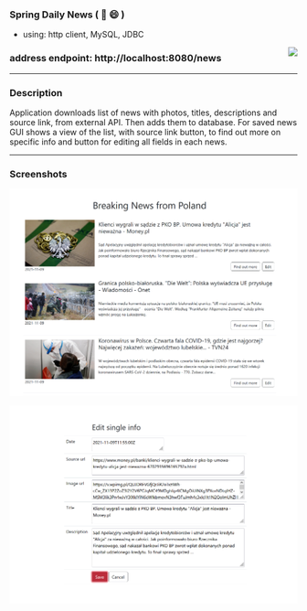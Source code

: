 ### Spring Daily News ( :newspaper: :smile: )
- using: http client, MySQL, JDBC
<img align="right" src="https://badges.pufler.dev/visits/Rafal-Stefanski/Spring-Daily-News">

### address endpoint: http://localhost:8080/news
***
### Description 
Application downloads list of news with photos, titles, descriptions and source link, from external API. Then adds them to database. For saved news GUI shows a view of the list, with source link button, to find out more on specific info and button for editing all fields in each news.
***
### Screenshots
![screen shot](https://github.com/Rafal-Stefanski/Spring-Daily-News/blob/master/src/main/resources/static/screen_shot_01.png)

![screen shot](https://github.com/Rafal-Stefanski/Spring-Daily-News/blob/master/src/main/resources/static/screen_shot_02.png)
